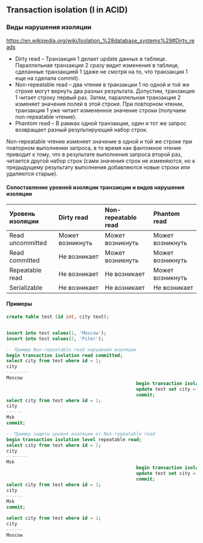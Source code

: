 ## Transaction isolation (I in ACID)

### Виды нарушения изоляции
https://en.wikipedia.org/wiki/Isolation_%28database_systems%29#Dirty_reads

- Dirty read – Транзакция 1 делает update данных в таблице. Параллельная транзакция 2 сразу видит изменения в таблице, сделанные транзакцией 1 (даже не смотря на то, что транзакция 1 еще на сделала commit).
- Non-repeatable read – два чтения в транзакции 1 по одной и той же строке могут вернуть два разных результата. Допустим, транзакция 1 читает строку первый раз. Затем, параллельная транзакция 2 изменяет эначения полей в этой строке. При повторном чтении, транзакция 1 уже читает измененное значение строки (получаем non-repeatable чтение).
- Phantom read – В рамках одной транзакции, один и тот же запрос возвращает разный результирующий набор строк.

Non-repeatable чтение изменяет значение в одной и той же строке при повторном выполнении запроса, в то время как фантомное чтение приводит к тому, что в результате выполнения запроса второй раз, читается другой набор строк (сами значения строк не изменяются, но к предыдущему результату выполнения добавляются новые строки или удаляются старые).

#### Сопоставление уровней изоляции транзакции и видов нарушения изоляции
| Уровень изоляции | Dirty read | Non-repeatable read | Phantom read |
| :------------- | :------------- | :------------- | :------------- |
| Read uncommitted | Может возникнуть | Может возникнуть | Может возникнуть |
| Read committed | Не возникает | Может возникнуть | Может возникнуть |
| Repeatable read | Не возникает | Не возникает | Может возникнуть |
| Serializable | Не возникает | Не возникает | Не возникает |

#### Примеры
```sql
create table test (id int, city text);


insert into test values(1, 'Moscow');
insert into test values(2, 'Piter');
```

```sql
-- Пример Non-repeatable read нарушения изоляции
begin transaction isolation read committed;
select city from test where id = 1;
city
--------
Moscow
                                                begin transaction isolation read committed;
                                                update test set city = 'Msk' where id = 1;
                                                commit;
select city from test where id = 1;
city
------
Msk
commit;                                                
```

```sql
-- Пример защиты уровня изоляции от Non-repeatable read
begin transaction isolation level repeatable read;
select city from test where id = 1;
city
--------
Msk
                                                begin transaction isolation level repeatable read;
                                                update test set city = 'Moscow' where id = 1;
                                                commit;
select city from test where id = 1;
city
------
Msk
commit;

select city from test where id = 1;
city
------
Moscow
```
